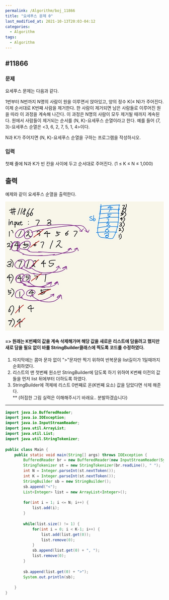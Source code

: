 ```yaml
---
permalink: /Algorithm/boj_11866
title: "요세푸스 문제 0"  
last_modified_at: 2021-10-13T20:03-04:12
categories:
  - Algorithm
tags:
  - Algorithm
---
```


## #11866

### 문제
요세푸스 문제는 다음과 같다.

1번부터 N번까지 N명의 사람이 원을 이루면서 앉아있고, 양의 정수 K(≤ N)가 주어진다. 이제 순서대로 K번째 사람을 제거한다. 한 사람이 제거되면 남은 사람들로 이루어진 원을 따라 이 과정을 계속해 나간다. 이 과정은 N명의 사람이 모두 제거될 때까지 계속된다. 원에서 사람들이 제거되는 순서를 (N, K)-요세푸스 순열이라고 한다. 예를 들어 (7, 3)-요세푸스 순열은 <3, 6, 2, 7, 5, 1, 4>이다.

N과 K가 주어지면 (N, K)-요세푸스 순열을 구하는 프로그램을 작성하시오.

### 입력

첫째 줄에 N과 K가 빈 칸을 사이에 두고 순서대로 주어진다. (1 ≤ K ≤ N ≤ 1,000)

## 출력

예제와 같이 요세푸스 순열을 출력한다.

![11866](/assets/image/algo/11866.jpg)

#### => 원래는 K번째의 값을 계속 삭제해가며 해당 값을 새로운 리스트에 담을려고 했지만 새로 담을 필요 없이 바롤 StringBuilder클래스에 찍도록 코드를 수정하였다.
1. 마지막에는 콤마 문자 없이 ">"문자만 찍기 위하여 반복문을 list길이가 1일때까지 순회하였다.
2. 리스트의 맨 첫번째 원소만 StringBuilder에 담도록 하기 위하여 K번째 이전의 값들을 먼저 list 뒤에부터 더하도록 하였다.
3. StringBuilder에 객체에 리스트 0번째로 온(K번째 요소) 값을 담았다면 삭제 해준다.    
** (허접한 그림 실력은 이해해주시기 바래요.. 분발하겠습니다)

---

```java
import java.io.BufferedReader;
import java.io.IOException;
import java.io.InputStreamReader;
import java.util.ArrayList;
import java.util.List;
import java.util.StringTokenizer;

public class Main {
    public static void main(String[] args) throws IOException {
        BufferedReader br = new BufferedReader(new InputStreamReader(System.in));
        StringTokenizer st = new StringTokenizer(br.readLine(), " ");
        int N = Integer.parseInt(st.nextToken());
        int K = Integer.parseInt(st.nextToken());
        StringBuilder sb = new StringBuilder();
        sb.append("<");
        List<Integer> list = new ArrayList<Integer>();

        for(int i = 1; i <= N; i++) {
            list.add(i);
        }

        while(list.size() != 1) {
            for(int i = 0; i < K-1; i++) {
                list.add(list.get(0));
                list.remove(0);
            }
            sb.append(list.get(0) + ", ");
            list.remove(0);
        }

        sb.append(list.get(0) + ">");
        System.out.println(sb);

    }
}

```